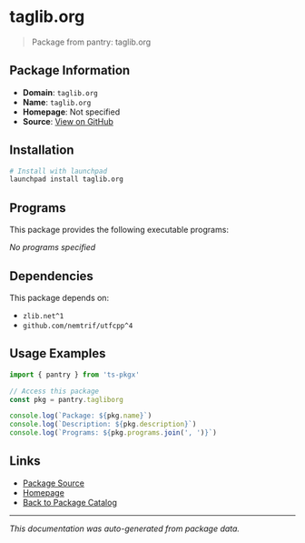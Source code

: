 # taglib.org

> Package from pantry: taglib.org

## Package Information

- **Domain**: `taglib.org`
- **Name**: `taglib.org`
- **Homepage**: Not specified
- **Source**: [View on GitHub](https://github.com/pkgxdev/pantry/tree/main/projects/taglib.org/package.yml)

## Installation

```bash
# Install with launchpad
launchpad install taglib.org
```

## Programs

This package provides the following executable programs:

*No programs specified*

## Dependencies

This package depends on:

- `zlib.net^1`
- `github.com/nemtrif/utfcpp^4`

## Usage Examples

```typescript
import { pantry } from 'ts-pkgx'

// Access this package
const pkg = pantry.tagliborg

console.log(`Package: ${pkg.name}`)
console.log(`Description: ${pkg.description}`)
console.log(`Programs: ${pkg.programs.join(', ')}`)
```

## Links

- [Package Source](https://github.com/pkgxdev/pantry/tree/main/projects/taglib.org/package.yml)
- [Homepage](#)
- [Back to Package Catalog](../package-catalog.md)

---

*This documentation was auto-generated from package data.*
